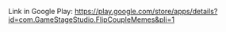 Link in Google Play:
https://play.google.com/store/apps/details?id=com.GameStageStudio.FlipCoupleMemes&pli=1
